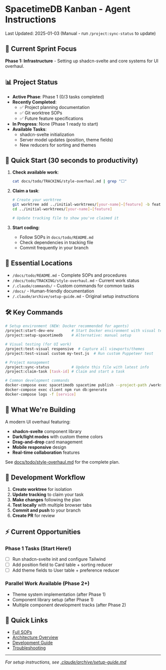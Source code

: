 # SpacetimeDB Kanban - Agent Instructions

Last Updated: 2025-01-03 (Manual - run `/project:sync-status` to update)

## 🎯 Current Sprint Focus

**Phase 1: Infrastructure** - Setting up shadcn-svelte and core systems for UI overhaul.

## 📊 Project Status

- **Active Phase**: Phase 1 (0/3 tasks completed)
- **Recently Completed**: 
  - ✅ Project planning documentation
  - ✅ Git worktree SOPs
  - ✅ Future feature specifications
- **In Progress**: None (Phase 1 ready to start)
- **Available Tasks**: 
  - shadcn-svelte initialization
  - Server model updates (position, theme fields)
  - New reducers for sorting and themes

## 🚀 Quick Start (30 seconds to productivity)

1. **Check available work**:
   ```bash
   cat docs/todo/TRACKING/style-overhaul.md | grep "⬜"
   ```

2. **Claim a task**:
   ```bash
   # Create your worktree
   git worktree add ../initial-worktrees/[your-name]-[feature] -b feature/[feature-name]
   cd ../initial-worktrees/[your-name]-[feature]
   
   # Update tracking file to show you've claimed it
   ```

3. **Start coding**:
   - Follow SOPs in `docs/todo/README.md`
   - Check dependencies in tracking file
   - Commit frequently in your branch

## 📁 Essential Locations

- `/docs/todo/README.md` - Complete SOPs and procedures
- `/docs/todo/TRACKING/style-overhaul.md` - Current work status
- `/.claude/commands/` - Custom commands for common tasks
- `/docs/` - Human-friendly documentation
- `/.claude/archive/setup-guide.md` - Original setup instructions

## 🛠️ Key Commands

```bash
# Setup environment (NEW: Docker recommended for agents)
/project:start-dev-env        # Start Docker environment with visual testing
/project:setup-spacetimedb    # Alternative: manual setup

# Visual testing (for UI work)
/project:test-visual responsive  # Capture all viewports/themes
/project:test-visual custom my-test.js  # Run custom Puppeteer test

# Project management
/project:sync-status          # Update this file with latest info
/project:claim-task [task-id] # Claim and start a task

# Common development commands
docker-compose exec spacetimedb spacetime publish --project-path /workspace/server kanban-plus
docker-compose exec client npm run db:generate
docker-compose logs -f [service]
```

## 🎨 What We're Building

A modern UI overhaul featuring:
- **shadcn-svelte** component library
- **Dark/light modes** with custom theme colors
- **Drag-and-drop** card management
- **Mobile responsive** design
- **Real-time collaboration** features

See [docs/todo/style-overhaul.md](docs/todo/style-overhaul.md) for the complete plan.

## 🔄 Development Workflow

1. **Create worktree** for isolation
2. **Update tracking** to claim your task
3. **Make changes** following the plan
4. **Test locally** with multiple browser tabs
5. **Commit and push** to your branch
6. **Create PR** for review

## ⚡ Current Opportunities

### Phase 1 Tasks (Start Here!)
- [ ] Run shadcn-svelte init and configure Tailwind
- [ ] Add position field to Card table + sorting reducer
- [ ] Add theme fields to User table + preference reducer

### Parallel Work Available (Phase 2+)
- Theme system implementation (after Phase 1)
- Component library setup (after Phase 1)
- Multiple component development tracks (after Phase 2)

## 🔗 Quick Links

- [Full SOPs](docs/todo/README.md)
- [Architecture Overview](docs/architecture/architecture.md)
- [Development Guide](docs/development.md)
- [Troubleshooting](docs/troubleshooting.md)

---

*For setup instructions, see [.claude/archive/setup-guide.md](.claude/archive/setup-guide.md)*